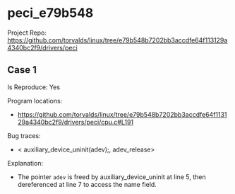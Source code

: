 # peci_e79b548

Project Repo: https://github.com/torvalds/linux/tree/e79b548b7202bb3accdfe64f113129a4340bc2f9/drivers/peci

## Case 1

Is Reproduce: Yes

Program locations:

* https://github.com/torvalds/linux/tree/e79b548b7202bb3accdfe64f113129a4340bc2f9/drivers/peci/cpu.c#L191

Bug traces:

* <	auxiliary_device_uninit(adev);, adev_release>

Explanation:

* The pointer `adev` is freed by auxiliary_device_uninit at line 5, then dereferenced at line 7 to access the name field.


